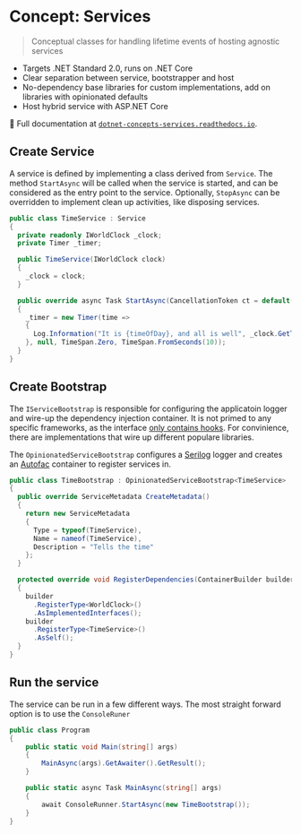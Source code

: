 # Concept: Services

> Conceptual classes for handling lifetime events of hosting agnostic services

* Targets .NET Standard 2.0, runs on .NET Core
* Clear separation between service, bootstrapper and host
* No-dependency base libraries for custom implementations, add on libraries with opinionated defaults
* Host hybrid service with ASP.NET Core

:blue_book: Full documentation at [`dotnet-concepts-services.readthedocs.io`](http://dotnet-concepts-services.readthedocs.io/en/latest/).

## Create Service

A service is defined by implementing a class derived from `Service`. The method `StartAsync` will be called when the service is started, and can be considered as the entry point to the service. Optionally, `StopAsync` can be overridden to implement clean up activities, like disposing services.

```csharp
public class TimeService : Service
{
  private readonly IWorldClock _clock;
  private Timer _timer;

  public TimeService(IWorldClock clock)
  {
    _clock = clock;
  }

  public override async Task StartAsync(CancellationToken ct = default(CancellationToken))
  {
    _timer = new Timer(time =>
    {
      Log.Information("It is {timeOfDay}, and all is well", _clock.GetTime());
    }, null, TimeSpan.Zero, TimeSpan.FromSeconds(10));
  }
}
```

## Create Bootstrap

The `IServiceBootstrap` is responsible for configuring the applicatoin logger and wire-up the dependency injection container. It is not primed to any specific frameworks, as the interface [only contains hooks](https://github.com/pardahlman/dotnet-concepts-services/blob/master/src/Concept.Service/ServiceBootstrap.cs#L7). For convinience, there are implementations that wire up different populare libraries.

The `OpinionatedServiceBootstrap` configures a [Serilog](https://serilog.net/) logger and creates an [Autofac](https://autofac.org/) container to register services in.

```csharp
public class TimeBootstrap : OpinionatedServiceBootstrap<TimeService>
{
  public override ServiceMetadata CreateMetadata()
  {
    return new ServiceMetadata
    {
      Type = typeof(TimeService),
      Name = nameof(TimeService),
      Description = "Tells the time"
    };
  }

  protected override void RegisterDependencies(ContainerBuilder builder)
  {
    builder
      .RegisterType<WorldClock>()
      .AsImplementedInterfaces();
    builder
      .RegisterType<TimeService>()
      .AsSelf();
  }
}
```

## Run the service

The service can be run in a few different ways. The most straight forward option is to use the `ConsoleRuner`

```csharp
public class Program
{
    public static void Main(string[] args)
    {
        MainAsync(args).GetAwaiter().GetResult();
    }

    public static async Task MainAsync(string[] args)
    {
        await ConsoleRunner.StartAsync(new TimeBootstrap());
    }
}
```